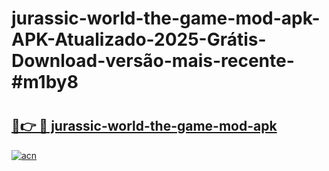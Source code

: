 # jurassic-world-the-game-mod-apk-APK-Atualizado-2025-Grátis-Download-versão-mais-recente-#m1by8

# <h2><a href="https://ainizakaria.my?title=jurassic-world-the-game-mod-apk&ref=24M">🔗👉 🔴 jurassic-world-the-game-mod-apk</a></h2>

[![acn](https://github.com/user-attachments/assets/0f9c940e-d8b0-45ae-aac7-cd30a18b3e1c)](https://ainizakaria.my?title=jurassic-world-the-game-mod-apk&ref=24M)


